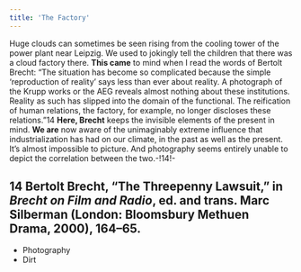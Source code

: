 ```yaml
---
title: 'The Factory'
---
```


Huge clouds can sometimes be seen rising from the cooling tower of the power plant near Leipzig. We used to jokingly tell the children that there was a cloud factory there. **This came** to mind when I read the words of Bertolt Brecht: “The situation has become so complicated because the simple ‘reproduction of reality’ says less than ever about reality. A photograph of the Krupp works or the AEG reveals almost nothing about these institutions. Reality as such has slipped into the domain of the functional. The reification of human relations, the factory, for example, no longer discloses these relations.”14 **Here, Brecht** keeps the invisible elements of the present in mind. **We are** now aware of the unimaginably extreme influence that industrialization has had on our climate, in the past as well as the present. It’s almost impossible to picture. And photography seems entirely unable to depict the correlation between the two.-!14!-
## **14** Bertolt Brecht, “The Threepenny Lawsuit,” in _Brecht on Film and Radio_, ed. and trans. Marc Silberman (London: Bloomsbury Methuen Drama, 2000), 164–65.

* Photography
* Dirt

&nbsp;

&nbsp;
